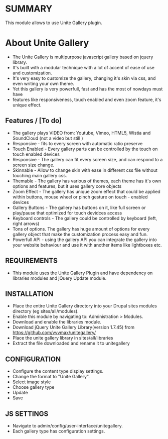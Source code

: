 # SUMMARY
This module allows to use Unite Gallery plugin.

# About Unite Gallery
- The Unite Gallery is multipurpose javascript gallery based on jquery library.
- It's built with a modular technique with a lot of accent of ease of use and customization.
- It's very easy to customize the gallery, changing it's skin via css, and even writing your own theme.
- Yet this gallery is very powerfull, fast and has the most of nowdays must have
- features like responsiveness, touch enabled and even zoom feature, it's unique effect.

## Features / [To do]
- The gallery plays VIDEO from: Youtube, Vimeo, HTML5, Wistia and SoundCloud (not a video but still )
- Responsive - fits to every screen with automatic ratio preserve
- Touch Enabled - Every gallery parts can be controlled by the touch on touch enabled devices
- Responsive - The gallery can fit every screen size, and can respond to a screen size change.
- Skinnable - Allow to change skin with ease in different css file without touching main gallery css.
- Themable - The gallery has various of themes, each theme has it's own options and features, but it uses gallery core objects
- Zoom Effect - The gallery has unique zoom effect that could be applied within buttons, mouse wheel or pinch gesture on touch - enabled devices
- Gallery Buttons - The gallery has buttons on it, like full screen or play/pause that optimized for touch devidces access
- Keyboard controls - The gallery could be controlled by keyboard (left, right arrows)
- Tons of options. The gallery has huge amount of options for every gallery object that make the customization process easy and fun.
- Powerfull API - using the gallery API you can integrate the gallery into your website behaviour and use it with another items like lightboxes etc.


## REQUIREMENTS
- This module uses the Unite Gallery Plugin and have dependency on libraries modules and jQuery Update module.

## INSTALLATION
- Place the entire Unite Gallery directory into your Drupal sites modules directory (eg sites/all/modules).
- Enable this module by navigating to: Administration > Modules.
- Download and enable the libraries module.
- Download jQuery Unite Gallery Library(version 1.7.45) from https://github.com/vvvmax/unitegallery/
- Place the unite gallery library in sites/all/libraries
- Extract the file downloaded and rename it to unitegallery

## CONFIGURATION
- Configure the content type display settings.
- Change the format to "Unite Gallery".
- Select image style
- Choose gallery type
- Update
- Save

## JS SETTINGS
- Navigate to admin/config/user-interface/unitegallery.
- Each gallery type has configuration settings.
